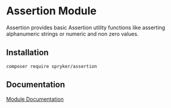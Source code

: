 # Assertion Module

Assertion provides basic Assertion utility functions like asserting alphanumeric strings or numeric and non zero values.

## Installation

```
composer require spryker/assertion
```

## Documentation

[Module Documentation](https://academy.spryker.com/developing_with_spryker/module_guide/modules.html)
